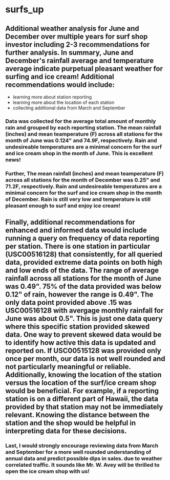 # surfs_up

## Additional weather analysis for June and December over multiple years for surf shop investor including 2-3 recommendations for further analysis.  In summary, June and December's rainfall average and temperature average indicate purpetual pleasant weather for surfing and ice cream!  Additional recommendations would include:
- learning more about station reporting 
- learning more about the location of each station
- collecting additional data from March and September

### Data was collected for the average total amount of monthly rain and grouped by each reporting station.  The mean rainfall (inches) and mean teamperature (F) across all stations for the month of June was 0.124" and 74.9F, respectively.  Rain and undesireable temperatures are a minimal concern for the surf and ice cream shop in the month of June.   This is excellent news!  

### Further, The mean rainfall (inches) and mean teamperature (F) across all stations for the month of December was 0.25" and 71.2F, respectively.  Rain and undesireable temperatures are a minimal concern for the surf and ice cream shop in the month of December.  Rain is still very low and temperature is still pleasant enough to surf and enjoy ice cream!   

## Finally, additional recommendations for enhanced and informed data would include running a query on frequency of data reporting per station.  There is one station in particular (USC00516128) that consistently, for all queried data, provided extreme data points on both high and low ends of the data.  The range of average rainfall across all stations for the month of June was 0.49".  75% of the data provided was below 0.12" of rain, however the range is 0.49".  The only data point provided  above .15 was USC00516128 with avergage monthly rainfall for June was about 0.5".  This is just one data query where this specific station provided skewed data.  One way to prevent skewed data would be to identify how active this data is updated and reported on.  If USC00515128 was provided only once per month, our data is not well rounded and not particularly meaningful or reliable.  Additionally, knowing the location of the station versus the location of the surf/ice cream shop would be beneficial.  For example, if a reporting station is on a different part of Hawaii, the data provided by that station may not be immediately relevant.  Knowing the distance between the station and the shop would be helpful in interpreting data for these decisions.

### Last, I would strongly encourage reviewing data from March and September for a more well rounded understanding of annual data and predict possible dips in sales. due to weather correlated traffic. It sounds like Mr. W. Avey will be thrilled to open the ice cream shop with us!
